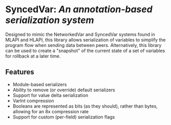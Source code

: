 # SyncedVar: *An annotation-based serialization system*
Designed to mimic the NetworkedVar and SyncedVar systems found in MLAPI and HLAPI, this library allows serialization of variables to simplify the program flow when sending data between peers. Alternatively, this library can be used to create a "snapshot" of the current state of a set of variables for rollback at a later time.
## Features
* Module-based serializers
* Ability to remove (or override) default serializers
* Support for value delta serialization
* VarInt compression
* Booleans are represented as bits (as they should), rather than bytes, allowing for an 8x compression rate
* Support for custom (per-field) serialization flags
